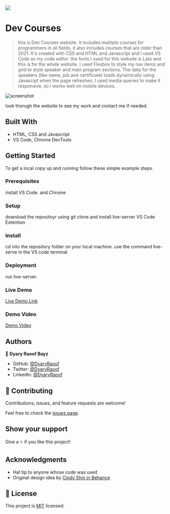 ![](https://img.shields.io/badge/Microverse-blueviolet)

# Dev Courses

> this is Dev Courses website. It includes multiple courses for programmers in all fields, it also includes courses that are older than 2021. It's created with CSS and HTML and Javascript and I used VS Code as my code editor. the fonts I used for this website is Lato and this is for the whole website. I used Flexbox to style my nav items and grid to style speaker and main program sections. The data for the speakers (like name, job and certificate) loads dynamically using Javascipt when the page refreshes. I used media queries to make it responsive. so i works well on mobile devices.

![screenshot](https://i.imgur.com/YDVcHHp.png)

look thorugh the website to see my work and contact me if needed.

## Built With

- HTML, CSS and Javascript
- VS Code, Chrome DevTools

## Getting Started

To get a local copy up and running follow these simple example steps.

### Prerequisites

install VS Code. and Chrome

### Setup

download the repositoyr using git clone and install live-server VS Code Extention

### Install

cd into the repository folder on your local machine.
use the command live-serve in the VS code terminal

### Deployment

run live-server.

### Live Demo
[Live Demo Link](https://dyaryraoof.github.io/our-courses/)

### Demo Video 
[Demo Video](https://www.loom.com/share/c60aa5aea28648d69c6bd1b961b83149)

## Authors

👤 **Dyary Raoof Bayz**

- GitHub: [@DyaryRaoof](https://github.com/DyaryRaoof)
- Twitter: [@DyaryRaoof](https://twitter.com/DyaryRaoof)
- LinkedIn: [@DyaryRaoof](https://linkedin.com/in/DyaryRaoof)

## 🤝 Contributing

Contributions, issues, and feature requests are welcome!

Feel free to check the [issues page](https://github.com/DyaryRaoof/our-courses/issues).

## Show your support

Give a ⭐️ if you like this project!

## Acknowledgments

- Hat tip to anyone whose code was used
- Original design idea by [ Cindy Shin in Behance](https://www.behance.net/adagio07)

## 📝 License

This project is [MIT](./MIT.md) licensed.
